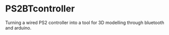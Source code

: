 # PS2BTcontroller
Turning a wired PS2 controller into a tool for 3D modelling through bluetooth and arduino.
